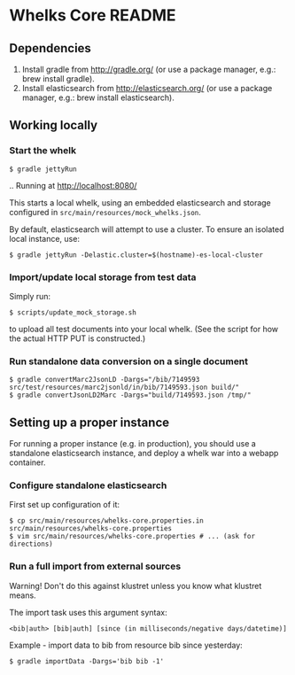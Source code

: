 # Whelks Core README


## Dependencies

1. Install gradle from <http://gradle.org/> (or use a package manager, e.g.: brew install gradle).
2. Install elasticsearch from <http://elasticsearch.org/> (or use a package manager, e.g.: brew install elasticsearch).


## Working locally

### Start the whelk

    $ gradle jettyRun

.. Running at <http://localhost:8080/>

This starts a local whelk, using an embedded elasticsearch and storage configured in `src/main/resources/mock_whelks.json`.

By default, elasticsearch will attempt to use a cluster. To ensure an isolated local instance, use:

    $ gradle jettyRun -Delastic.cluster=$(hostname)-es-local-cluster

### Import/update local storage from test data

Simply run:

    $ scripts/update_mock_storage.sh

to upload all test documents into your local whelk. (See the script for how the actual HTTP PUT is constructed.)

### Run standalone data conversion on a single document

    $ gradle convertMarc2JsonLD -Dargs="/bib/7149593 src/test/resources/marc2jsonld/in/bib/7149593.json build/"
    $ gradle convertJsonLD2Marc -Dargs="build/7149593.json /tmp/"


## Setting up a proper instance

For running a proper instance (e.g. in production), you should use a standalone elasticsearch instance, and deploy a whelk war into a webapp container.

### Configure standalone elasticsearch

First set up configuration of it:

    $ cp src/main/resources/whelks-core.properties.in src/main/resources/whelks-core.properties
    $ vim src/main/resources/whelks-core.properties # ... (ask for directions)

### Run a full import from external sources

Warning! Don't do this against klustret unless you know what klustret means.

The import task uses this argument syntax:

    <bib|auth> [bib|auth] [since (in milliseconds/negative days/datetime)]

Example - import data to bib from resource bib since yesterday:

    $ gradle importData -Dargs='bib bib -1'

